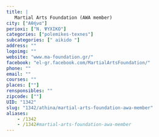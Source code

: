 ```yaml
---
title: |
   Martial Arts Foundation (AWA member)
city: ["Αθήνα"]
perioxi: ["Ν. ΨΥΧΙΚΟ"]
categories: ["polemikes-texnes"]
subcategories: [" aikido "]
address: ""
logoimg: ""
website: "www.ma-foundation.gr/"
facebook: "el-gr.facebook.com/MartialArtsFoundation/"
phone: ""
email: ""
courses: ""
places: [""]
rensponsibles: ""
zipcode: [""]
UID: "1342"
slug: "1342/athina/martial-arts-foundation-awa-member"
aliases:
    - /1342
    - /1342#martial-arts-foundation-awa-member
---
```


